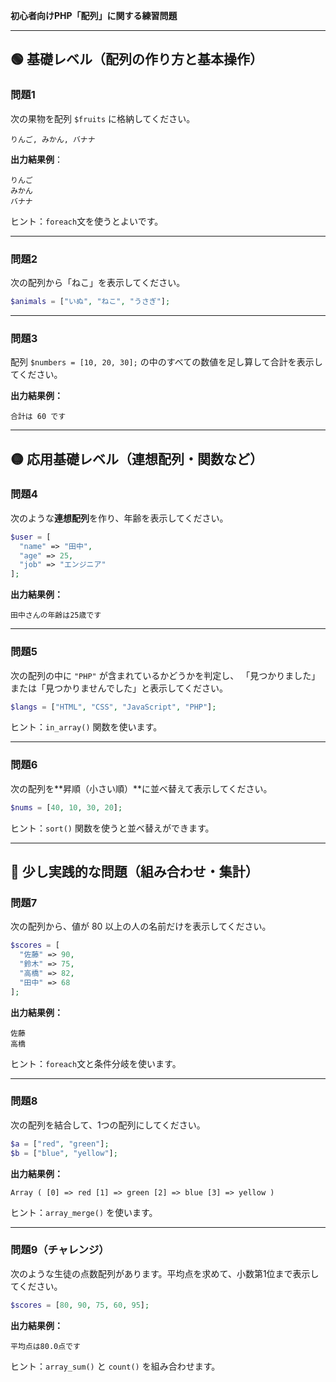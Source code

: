 **初心者向けPHP「配列」に関する練習問題**

---

## 🟢 基礎レベル（配列の作り方と基本操作）

### 問題1

次の果物を配列 `$fruits` に格納してください。

```text
りんご, みかん, バナナ
```

**出力結果例**：

```
りんご
みかん
バナナ
```

ヒント：`foreach`文を使うとよいです。

---

### 問題2

次の配列から「ねこ」を表示してください。

```php
$animals = ["いぬ", "ねこ", "うさぎ"];
```

---

### 問題3

配列 `$numbers = [10, 20, 30];` の中のすべての数値を足し算して合計を表示してください。

**出力結果例：**

```
合計は 60 です
```

---

## 🟡 応用基礎レベル（連想配列・関数など）

### 問題4

次のような**連想配列**を作り、年齢を表示してください。

```php
$user = [
  "name" => "田中",
  "age" => 25,
  "job" => "エンジニア"
];
```

**出力結果例：**

```
田中さんの年齢は25歳です
```

---

### 問題5

次の配列の中に `"PHP"` が含まれているかどうかを判定し、
「見つかりました」または「見つかりませんでした」と表示してください。

```php
$langs = ["HTML", "CSS", "JavaScript", "PHP"];
```

ヒント：`in_array()` 関数を使います。

---

### 問題6

次の配列を**昇順（小さい順）**に並べ替えて表示してください。

```php
$nums = [40, 10, 30, 20];
```

ヒント：`sort()` 関数を使うと並べ替えができます。

---

## 🔵 少し実践的な問題（組み合わせ・集計）

### 問題7

次の配列から、値が 80 以上の人の名前だけを表示してください。

```php
$scores = [
  "佐藤" => 90,
  "鈴木" => 75,
  "高橋" => 82,
  "田中" => 68
];
```

**出力結果例：**

```
佐藤
高橋
```

ヒント：`foreach`文と条件分岐を使います。

---

### 問題8

次の配列を結合して、1つの配列にしてください。

```php
$a = ["red", "green"];
$b = ["blue", "yellow"];
```

**出力結果例：**

```
Array ( [0] => red [1] => green [2] => blue [3] => yellow )
```

ヒント：`array_merge()` を使います。

---

### 問題9（チャレンジ）

次のような生徒の点数配列があります。平均点を求めて、小数第1位まで表示してください。

```php
$scores = [80, 90, 75, 60, 95];
```

**出力結果例：**

```
平均点は80.0点です
```

ヒント：`array_sum()` と `count()` を組み合わせます。


<!-- 修正時刻: Thu 2025/10/16 07:07:18 -->
